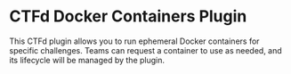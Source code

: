 # CTFd Docker Containers Plugin

This CTFd plugin allows you to run ephemeral Docker containers for specific challenges. Teams can request a container to use as needed, and its lifecycle will be managed by the plugin.
